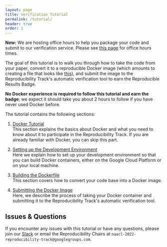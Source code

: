 ```yaml
---
layout: page
title: Verification Tutorial
permalink: /tutorial/
header: true
order: 1
---
```


**New:** We are hosting office hours to help you package your code and submit to our verification service.
Please see [this page](/pages/office-hours.html) for office hours times.

The goal of this tutorial is to walk you through how to take the code from your paper, convert it to a reproducible Docker image (which amounts to creating a file that looks like [this](https://github.com/naacl2022-reproducibility-track/reproducibility-example/blob/master/Dockerfile)), and submit the image to the Reproducibility Track's automatic verification tool to earn the Reproducible Results Badge.

**No Docker experience is required to follow this tutorial and earn the badge**;
we expect it should take you about 2 hours to follow if you have never used Docker before.

The tutorial contains the following sections:

1. [Docker Tutorial](/tutorial/docker-tutorial)  
This section explains the basics about Docker and what you need to know about it to participate in the Reproducibility Track.
If you are already familiar with Docker, you can skip this part.

2. [Setting up the Development Environment](/tutorial/development-environment)  
Here we explain how to set up your development environment so that you can build Docker containers, either on the Google Cloud Platform or on your local machine.

3. [Building the Dockerfile](/tutorial/building-the-dockerfile)  
This section covers how to convert your code base into a Docker image.

4. [Submitting the Docker Image](/tutorial/submitting)  
Here, we describe the process of taking your Docker container and submitting it to the Reproducibility Track's automatic verification tool.

## Issues & Questions
If you encounter any issues with this tutorial or have any questions, please join our [Slack](https://join.slack.com/t/cs-b5i1449/shared_invite/zt-16nrrhflc-gPPQwvU7OQCEoO8YG393Ng) or email the Reproducibility Chairs at `naacl-2022-reproducibility-track@googlegroups.com`.
